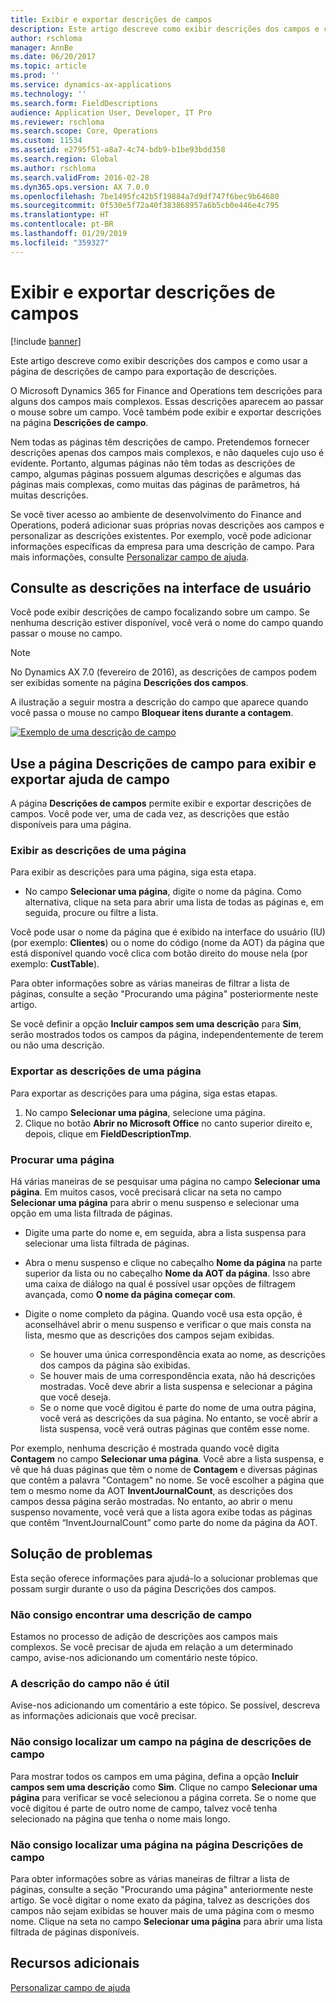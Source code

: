```yaml
---
title: Exibir e exportar descrições de campos
description: Este artigo descreve como exibir descrições dos campos e como usar a página de descrições de campo para exportação de descrições.
author: rschloma
manager: AnnBe
ms.date: 06/20/2017
ms.topic: article
ms.prod: ''
ms.service: dynamics-ax-applications
ms.technology: ''
ms.search.form: FieldDescriptions
audience: Application User, Developer, IT Pro
ms.reviewer: rschloma
ms.search.scope: Core, Operations
ms.custom: 11534
ms.assetid: e2795f51-a8a7-4c74-bdb9-b1be93bdd358
ms.search.region: Global
ms.author: rschloma
ms.search.validFrom: 2016-02-28
ms.dyn365.ops.version: AX 7.0.0
ms.openlocfilehash: 7be1495fc42b5f19884a7d9df747f6bec9b64680
ms.sourcegitcommit: 0f530e5f72a40f383868957a6b5cb0e446e4c795
ms.translationtype: HT
ms.contentlocale: pt-BR
ms.lasthandoff: 01/29/2019
ms.locfileid: "359327"
---
```

# <a name="view-and-export-field-descriptions"></a>Exibir e exportar descrições de campos

[!include [banner](../includes/banner.md)]

Este artigo descreve como exibir descrições dos campos e como usar a página de descrições de campo para exportação de descrições.

O Microsoft Dynamics 365 for Finance and Operations tem descrições para alguns dos campos mais complexos. Essas descrições aparecem ao passar o mouse sobre um campo. Você também pode exibir e exportar descrições na página **Descrições de campo**.

Nem todas as páginas têm descrições de campo. Pretendemos fornecer descrições apenas dos campos mais complexos, e não daqueles cujo uso é evidente. Portanto, algumas páginas não têm todas as descrições de campo, algumas páginas possuem algumas descrições e algumas das páginas mais complexas, como muitas das páginas de parâmetros, há muitas descrições.

Se você tiver acesso ao ambiente de desenvolvimento do Finance and Operations, poderá adicionar suas próprias novas descrições aos campos e personalizar as descrições existentes. Por exemplo, você pode adicionar informações específicas da empresa para uma descrição de campo. Para mais informações, consulte [Personalizar campo de ajuda](../../dev-itpro/user-interface/customize-field-help.md).

## <a name="see-field-descriptions-in-the-user-interface"></a>Consulte as descrições na interface de usuário

Você pode exibir descrições de campo focalizando sobre um campo. Se nenhuma descrição estiver disponível, você verá o nome do campo quando passar o mouse no campo.

> [!NOTE]
> No Dynamics AX 7.0 (fevereiro de 2016), as descrições de campos podem ser exibidas somente na página **Descrições dos campos**.

A ilustração a seguir mostra a descrição do campo que aparece quando você passa o mouse no campo **Bloquear itens durante a contagem**.

[![Exemplo de uma descrição de campo](./media/field-description.png)](./media/field-description.png)

## <a name="use-the-field-descriptions-page-to-view-and-export-field-help"></a>Use a página Descrições de campo para exibir e exportar ajuda de campo

A página **Descrições de campos** permite exibir e exportar descrições de campos. Você pode ver, uma de cada vez, as descrições que estão disponíveis para uma página.

### <a name="view-the-descriptions-for-a-page"></a>Exibir as descrições de uma página

Para exibir as descrições para uma página, siga esta etapa.

- No campo **Selecionar uma página**, digite o nome da página. Como alternativa, clique na seta para abrir uma lista de todas as páginas e, em seguida, procure ou filtre a lista.

Você pode usar o nome da página que é exibido na interface do usuário (IU) (por exemplo: **Clientes**) ou o nome do código (nome da AOT) da página que está disponível quando você clica com botão direito do mouse nela (por exemplo: **CustTable**).

Para obter informações sobre as várias maneiras de filtrar a lista de páginas, consulte a seção "Procurando uma página" posteriormente neste artigo.

Se você definir a opção **Incluir campos sem uma descrição** para **Sim**, serão mostrados todos os campos da página, independentemente de terem ou não uma descrição.

### <a name="export-the-descriptions-for-a-page"></a>Exportar as descrições de uma página

Para exportar as descrições para uma página, siga estas etapas.

1. No campo **Selecionar uma página**, selecione uma página.
2. Clique no botão **Abrir no Microsoft Office** no canto superior direito e, depois, clique em **FieldDescriptionTmp**.

### <a name="searching-for-a-page"></a>Procurar uma página

Há várias maneiras de se pesquisar uma página no campo **Selecionar uma página**. Em muitos casos, você precisará clicar na seta no campo **Selecionar uma página** para abrir o menu suspenso e selecionar uma opção em uma lista filtrada de páginas.

- Digite uma parte do nome e, em seguida, abra a lista suspensa para selecionar uma lista filtrada de páginas.
- Abra o menu suspenso e clique no cabeçalho **Nome da página** na parte superior da lista ou no cabeçalho **Nome da AOT da página**. Isso abre uma caixa de diálogo na qual é possível usar opções de filtragem avançada, como **O nome da página começar com**.
- Digite o nome completo da página. Quando você usa esta opção, é aconselhável abrir o menu suspenso e verificar o que mais consta na lista, mesmo que as descrições dos campos sejam exibidas.

    - Se houver uma única correspondência exata ao nome, as descrições dos campos da página são exibidas.
    - Se houver mais de uma correspondência exata, não há descrições mostradas. Você deve abrir a lista suspensa e selecionar a página que você deseja.
    - Se o nome que você digitou é parte do nome de uma outra página, você verá as descrições da sua página. No entanto, se você abrir a lista suspensa, você verá outras páginas que contêm esse nome.

Por exemplo, nenhuma descrição é mostrada quando você digita **Contagem** no campo **Selecionar uma página**. Você abre a lista suspensa, e vê que há duas páginas que têm o nome de **Contagem** e diversas páginas que contêm a palavra "Contagem" no nome. Se você escolher a página que tem o mesmo nome da AOT **InventJournalCount**, as descrições dos campos dessa página serão mostradas. No entanto, ao abrir o menu suspenso novamente, você verá que a lista agora exibe todas as páginas que contêm “InventJournalCount” como parte do nome da página da AOT.

## <a name="troubleshooting"></a>Solução de problemas

Esta seção oferece informações para ajudá-lo a solucionar problemas que possam surgir durante o uso da página Descrições dos campos.

### <a name="i-cant-find-a-field-description"></a>Não consigo encontrar uma descrição de campo

Estamos no processo de adição de descrições aos campos mais complexos. Se você precisar de ajuda em relação a um determinado campo, avise-nos adicionando um comentário neste tópico.

### <a name="the-field-description-isnt-helpful"></a>A descrição do campo não é útil

Avise-nos adicionando um comentário a este tópico. Se possível, descreva as informações adicionais que você precisar.

### <a name="i-cant-find-a-field-on-the-field-descriptions-page"></a>Não consigo localizar um campo na página de descrições de campo

Para mostrar todos os campos em uma página, defina a opção **Incluir campos sem uma descrição** como **Sim**. Clique no campo **Selecionar uma página** para verificar se você selecionou a página correta. Se o nome que você digitou é parte de outro nome de campo, talvez você tenha selecionado na página que tenha o nome mais longo.

### <a name="i-cant-find-a-page-on-the-field-descriptions-page"></a>Não consigo localizar uma página na página Descrições de campo

Para obter informações sobre as várias maneiras de filtrar a lista de páginas, consulte a seção "Procurando uma página" anteriormente neste artigo. Se você digitar o nome exato da página, talvez as descrições dos campos não sejam exibidas se houver mais de uma página com o mesmo nome. Clique na seta no campo **Selecionar uma página** para abrir uma lista filtrada de páginas disponíveis.

## <a name="additional-resources"></a>Recursos adicionais

[Personalizar campo de ajuda](../../dev-itpro/user-interface/customize-field-help.md)
